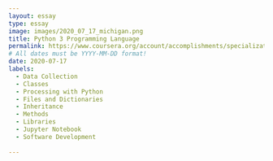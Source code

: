 ```yaml
---
layout: essay
type: essay
image: images/2020_07_17_michigan.png
title: Python 3 Programming Language
permalink: https://www.coursera.org/account/accomplishments/specialization/L6GZNKKKAJKL
# All dates must be YYYY-MM-DD format!
date: 2020-07-17
labels:
  - Data Collection
  - Classes
  - Processing with Python
  - Files and Dictionaries
  - Inheritance
  - Methods
  - Libraries
  - Jupyter Notebook
  - Software Development
  
---
```

